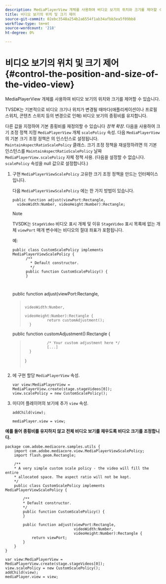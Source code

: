 ```yaml
---
description: MediaPlayerView 개체를 사용하여 비디오 보기의 위치와 크기를 제어할 수 있습니다.
title: 비디오 보기의 위치 및 크기 제어
source-git-commit: 02ebc3548a254b2a6554f1ab34afbb3ea5f09bb8
workflow-type: tm+mt
source-wordcount: '218'
ht-degree: 0%

---
```


# 비디오 보기의 위치 및 크기 제어{#control-the-position-and-size-of-the-video-view}

MediaPlayerView 개체를 사용하여 비디오 보기의 위치와 크기를 제어할 수 있습니다.

TVSDK는 기본적으로 비디오 크기나 위치가 변경될 때마다(애플리케이션이나 프로필 스위치, 콘텐츠 스위치 등의 변경으로 인해) 비디오 보기의 종횡비를 유지합니다.

다른 값을 지정하여 기본 종횡비를 재정의할 수 있습니다 *정책 확장*. 다음을 사용하여 크기 조정 정책 지정 `MediaPlayerView` 개체 `scalePolicy` 속성. 다음 `MediaPlayerView`의 기본 크기 조정 정책은 의 인스턴스로 설정됩니다. `MaintainAspectRatioScalePolicy` 클래스. 크기 조정 정책을 재설정하려면 의 기본 인스턴스를 `MaintainAspectRatioScalePolicy` 날짜 `MediaPlayerView.scalePolicy` 자체 정책 사용. (다음을 설정할 수 없습니다. `scalePolicy` 속성을 null 값으로 설정합니다.)

1. 구현 `MediaPlayerViewScalePolicy` 고유한 크기 조정 정책을 만드는 인터페이스입니다.

   다음 `MediaPlayerViewScalePolicy` 에는 한 가지 방법이 있습니다.

   ```
   public function adjust(viewPort:Rectangle, 
     videoWidth:Number, videoHeight:Number):Rectangle;
   ```

   >[!NOTE]
   >
   >TVSDK는 `StageVideo` 비디오 표시 개체 및 이유 `StageVideo` 표시 목록에 없는 개체 `viewPort` 매개 변수에는 비디오의 절대 좌표가 포함됩니다.
   >
   >
   >예:
   >
   >```
   >public class CustomScalePolicy implements MediaPlayerViewScalePolicy { 
   >       /** 
   >         * Default constructor. 
   >         */ 
   >       public function CustomScalePolicy() { 
   >       } 
   > 
   >    
      public function adjust(viewPort:Rectangle,  
   >                                                     videoWidth:Number,  
   >                                                     videoHeight:Number):Rectangle { 
   >               return customAdjustment(); 
   >       } 
   > 
   >    
      public function customAdjustment():Rectangle { 
   >               /* Your custom adjustment here */ 
   >               [...] 
   >       } 
   >}
   >```
   >

1. 에 구현 할당 `MediaPlayerView` 속성.

   ```
   var view:MediaPlayerView = MediaPlayerView.create(stage.stageVideos[0]); 
   view.scalePolicy = new CustomScalePolicy();
   ```

1. 미디어 플레이어의 보기에 추가 `view` 속성.

   ```
   addChild(view); 
   
   mediaPlayer.view = view;
   ```

<!--<a id="example_7B08ECCDA17B4DD191FC672BD1F4C850"></a>-->

**예를 들어 종횡비를 유지하지 않고 전체 비디오 보기를 채우도록 비디오 크기를 조정합니다.**

```
package com.adobe.mediacore.samples.utils { 
    import com.adobe.mediacore.view.MediaPlayerViewScalePolicy; 
    import flash.geom.Rectangle; 
 
    /** 
    * A very simple custom scale policy - the video will fill the entire 
    * allocated space. The aspect ratio will not be kept. 
    */ 
    public class CustomScalePolicy implements MediaPlayerViewScalePolicy { 
 
        /** 
        * Default constructor. 
        */ 
        public function CustomScalePolicy() { 
        } 
 
        public function adjust(viewPort:Rectangle, 
                               videoWidth:Number,  
                               videoHeight:Number):Rectangle { 
            return viewPort; 
        } 
    } 
} 
 
var view:MediaPlayerView = MediaPlayerView.create(stage.stageVideos[0]); 
view.scalePolicy = new CustomScalePolicy(); 
addChild(view); 
mediaPlayer.view = view;
```
